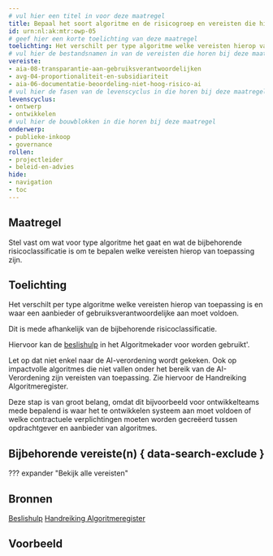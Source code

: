 ```yaml
---
# vul hier een titel in voor deze maatregel
title: Bepaal het soort algoritme en de risicogroep en vereisten die hierbij horen
id: urn:nl:ak:mtr:owp-05
# geef hier een korte toelichting van deze maatregel
toelichting: Het verschilt per type algoritme welke vereisten hierop van toepassing zijn en waar een aanbieder of gebruiksverantwoordelijke aan moet voldoen. Dit is mede afhankelijk van de bijbehorende risicoclassificatie.  
# vul hier de bestandsnamen in van de vereisten die horen bij deze maatregel
vereiste: 
- aia-08-transparantie-aan-gebruiksverantwoordelijken
- avg-04-proportionaliteit-en-subsidiariteit
- aia-06-documentatie-beoordeling-niet-hoog-risico-ai
# vul hier de fasen van de levenscyclus in die horen bij deze maatregel
levenscyclus: 
- ontwerp
- ontwikkelen
# vul hier de bouwblokken in die horen bij deze maatregel
onderwerp: 
- publieke-inkoop
- governance
rollen:
- projectleider
- beleid-en-advies
hide:
- navigation
- toc
---
```


<!-- Let op! onderstaande regel met 'tags' niet weghalen! Deze maakt automatisch de knopjes op basis van de metadata  -->
<!-- tags -->

## Maatregel
<!-- Vul hier een omschrijving in van wat deze maatregel inhoudt. -->
Stel vast om wat voor type algoritme het gaat en wat de bijbehorende risicoclassificatie is om te bepalen welke vereisten hierop van toepassing zijn.

## Toelichting
<!-- Geef hier een toelichting van deze maatregel -->
Het verschilt per type algoritme welke vereisten hierop van toepassing is en waar een aanbieder of gebruiksverantwoordelijke aan moet voldoen. 

Dit is mede afhankelijk van de bijbehorende risicoclassificatie. 

Hiervoor kan de [beslishulp](https://ai-verordening-beslishulp.apps.digilab.network/) in het Algoritmekader voor worden gebruikt'. 

Let op dat niet enkel naar de AI-verordening wordt gekeken. Ook op impactvolle algoritmes die niet vallen onder het bereik van de AI-Verordening zijn vereisten van toepassing. Zie hiervoor de Handreiking Algoritmeregister. 

Deze stap is van groot belang, omdat dit bijvoorbeeld voor ontwikkelteams mede bepalend is waar het te ontwikkelen systeem aan moet voldoen of welke contractuele verplichtingen moeten worden gecreëerd tussen opdrachtgever en aanbieder van algoritmes.

## Bijbehorende vereiste(n) { data-search-exclude }
<!-- Hier volgt een lijst met vereisten op basis van de in de metadata ingevulde vereiste -->

<!-- Let op! onderstaande regel met 'list_vereisten_on_maatregelen_page' niet weghalen! Deze maakt automatisch een lijst van bijbehorende verseisten op basis van de metadata  -->
??? expander "Bekijk alle vereisten"
    <!-- list_vereisten_on_maatregelen_page -->

## Bronnen 
<!-- Vul hier de relevante bronnen in voor deze maatregel -->
[Beslishulp](https://ai-verordening-beslishulp.apps.digilab.network/)
[Handreiking Algoritmeregister](https://www.digitaleoverheid.nl/document/handreiking-algoritmeregister/)

## Voorbeeld
<!-- Voeg hier een voorbeeld toe, door er bijvoorbeeld naar te verwijzen -->
